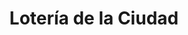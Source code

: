 ---
title: "Lotería de la Ciudad"
url: /ciudad-autonoma-de-buenos-aires/loteria-de-la-ciudad-avenida-directorio-2/
shop: lotería
---